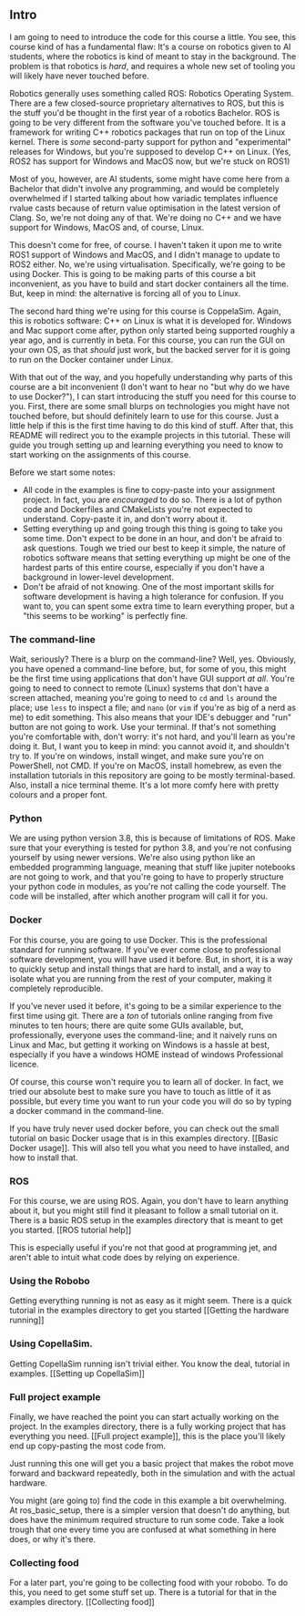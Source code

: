 ## Intro
I am going to need to introduce the code for this course a little. You see, this course kind of has a fundamental flaw: It's a course on robotics given to AI students, where the robotics is kind of meant to stay in the background. The problem is that robotics is *hard*, and requires a whole new set of tooling you will likely have never touched before.

Robotics generally uses something called ROS: Robotics Operating System. There are a few closed-source proprietary alternatives to ROS, but this is the stuff you'd be thought in the first year of a robotics Bachelor. ROS is going to be very different from the software you've touched before. It is a framework for writing C++ robotics packages that run on top of the Linux kernel. There is *some* second-party support for python and "experimental" releases for Windows, but you're supposed to develop C++ on Linux. (Yes, ROS2 has support for Windows and MacOS now, but we're stuck on ROS1)

Most of you, however, are AI students, some might have come here from a Bachelor that didn't involve any programming, and would be completely overwhelmed if I started talking about how variadic templates influence rvalue casts because of return value optimisation in the latest version of Clang. So, we're not doing any of that. We're doing no C++ and we have support for Windows, MacOS and, of course, Linux.

This doesn't come for free, of course. I haven't taken it upon me to write ROS1 support of Windows and MacOS, and I didn't manage to update to ROS2 either. No, we're using virtualisation. Specifically, we're going to be using Docker. This is going to be making parts of this course a bit inconvenient, as you have to build and start docker containers all the time. But, keep in mind: the alternative is forcing all of you to Linux.

The second hard thing we're using for this course is CoppelaSim. Again, this is robotics software: C++ on Linux is what it is developed for. Windows and Mac support come after, python only started being supported roughly a year ago, and is currently in beta. For this course, you can run the GUI on your own OS, as that *should* just work, but the backed server for it is going to run on the Docker container under Linux.

With that out of the way, and you hopefully understanding why parts of this course are a bit inconvenient (I don't want to hear no "but why do we have to use Docker?"), I can start introducing the stuff you need for this course to you. First, there are some small blurps on technologies you might have not touched before, but should definitely learn to use for this course. Just a little help if this is the first time having to do this kind of stuff. After that, this README will redirect you to the example projects in this tutorial. These will guide you trough setting up and learning everything you need to know to start working on the assignments of this course.

Before we start some notes:
* All code in the examples is fine to copy-paste into your assignment project. In fact, you are *encouraged* to do so. There is a lot of python code and Dockerfiles and CMakeLists you're not expected to understand. Copy-paste it in, and don't worry about it.
* Setting everything up and going trough this thing is going to take you some time. Don't expect to be done in an hour, and don't be afraid to ask questions. Tough we tried our best to keep it simple, the nature of robotics software means that setting everything up might be one of the hardest parts of this entire course, especially if you don't have a background in lower-level development.
* Don't be afraid of not knowing. One of the most important skills for software development is having a high tolerance for confusion. If you want to, you can spent some extra time to learn everything proper, but a "this seems to be working" is perfectly fine.

### The command-line
Wait, seriously? There is a blurp on the command-line? Well, yes. Obviously, you have opened a command-line before, but, for some of you, this might be the first time using applications that don't have GUI support *at all*. You're going to need to connect to remote (Linux) systems that don't have a screen attached, meaning you're going to need to `cd` and `ls` around the place; use `less` to inspect a file; and `nano` (or `vim` if you're as big of a nerd as me) to edit something. This also means that your IDE's debugger and "run" button are not going to work. Use your terminal. If that's not something you're comfortable with, don't worry: it's not hard, and you'll learn as you're doing it. But, I want you to keep in mind: you cannot avoid it, and shouldn't try to. If you're on windows, install winget, and make sure you're on PowerShell, not CMD. If you're on MacOS, install homebrew, as even the installation tutorials in this repository are going to be mostly terminal-based. Also, install a nice terminal theme. It's a lot more comfy here with pretty colours and a proper font.

### Python
We are using python version 3.8, this is because of limitations of ROS. Make sure that your everything is tested for python 3.8, and you're not confusing yourself by using newer versions. We're also using python like an embedded programming language, meaning that stuff like jupiter notebooks are not going to work, and that you're going to have to properly structure your python code in modules, as you're not calling the code yourself. The code will be installed, after which another program will call it for you. 

### Docker
For this course, you are going to use Docker. This is the professional standard for running software. If you've ever come close to professional software development, you will have used it before. But, in short, it is a way to quickly setup and install things that are hard to install, and a way to isolate what you are running from the rest of your computer, making it completely reproducible.

If you've never used it before, it's going to be a similar experience to the first time using git. There are a *ton* of tutorials online ranging from five minutes to ten hours; there are quite some GUIs available, but, professionally, everyone uses the command-line; and it naively runs on Linux and Mac, but getting it working on Windows is a hassle at best, especially if you have a windows HOME instead of windows Professional licence.

Of course, this course won't require you to learn all of docker. In fact, we tried our absolute best to make sure you have to touch as little of it as possible, but every time you want to run your code you will do so by typing a docker command in the command-line.

If you have truly never used docker before, you can check out the small tutorial on basic Docker usage that is in this examples directory. [[Basic Docker usage]]. This will also tell you what you need to have installed, and how to install that.

### ROS
For this course, we are using ROS. Again, you don't have to learn anything about it, but you might still find it pleasant to follow a small tutorial on it.  There is a basic ROS setup in the examples directory that is meant to get you started. [[ROS tutorial help]]

This is especially useful if you're not that good at programming jet, and aren't able to intuit what code does by relying on experience.

### Using the Robobo
Getting everything running is not as easy as it might seem. There is a quick tutorial in the examples directory to get you started [[Getting the hardware running]]

### Using CopellaSim.
Getting CopellaSim running isn't trivial either. You know the deal, tutorial in examples. [[Setting up CopellaSim]]

### Full project example
Finally, we have reached the point you can start actually working on the project. In the examples directory, there is a fully working project that has everything you need. [[Full project example]], this is the place you'll likely end up copy-pasting the most code from.

Just running this one will get you a basic project that makes the robot move forward and backward repeatedly, both in the simulation and with the actual hardware.

You might (are going to) find the code in this example a bit overwhelming. At ros_basic_setup, there is a simpler version that doesn't do anything, but does have the minimum required structure to run some code. Take a look trough that one every time you are confused at what something in here does, or why it's there.

### Collecting food
For a later part, you're going to be collecting food with your robobo. To do this, you need to get some stuff set up. There is a tutorial for that in the examples directory. [[Collecting food]]
